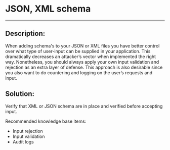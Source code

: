 # JSON, XML schema
-------

## Description:

When adding schema's to your JSON or XML files you have better control over what type of user-input can be supplied in your application. This dramatically decreases an attacker’s vector when implemented the right way. Nonetheless, you should always apply your own input validation and rejection as an extra layer of defense. This approach is also desirable since you also want to do countering and logging on the user’s requests and input.	 

## Solution:

Verify that XML or JSON schema are in place and verified before accepting input.

Recommended knowledge base items:

- Input rejection
- Input validation
- Audit logs
